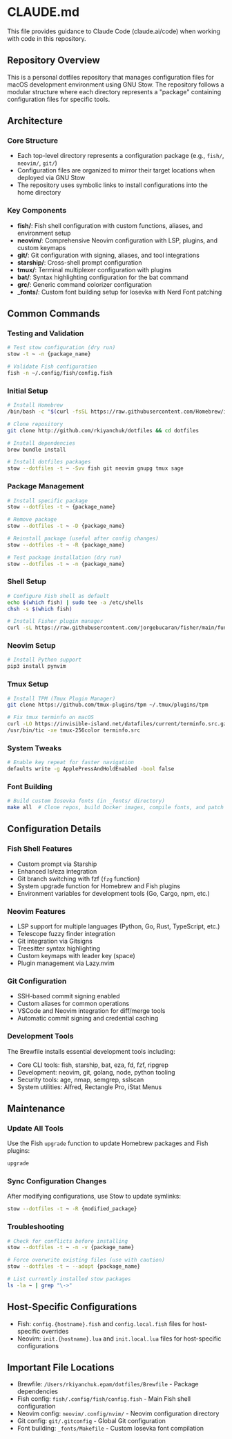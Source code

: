 # CLAUDE.md

This file provides guidance to Claude Code (claude.ai/code) when working with code in this repository.

## Repository Overview

This is a personal dotfiles repository that manages configuration files for macOS development environment using GNU Stow. The repository follows a modular structure where each directory represents a "package" containing configuration files for specific tools.

## Architecture

### Core Structure
- Each top-level directory represents a configuration package (e.g., `fish/`, `neovim/`, `git/`)
- Configuration files are organized to mirror their target locations when deployed via GNU Stow
- The repository uses symbolic links to install configurations into the home directory

### Key Components
- **fish/**: Fish shell configuration with custom functions, aliases, and environment setup
- **neovim/**: Comprehensive Neovim configuration with LSP, plugins, and custom keymaps
- **git/**: Git configuration with signing, aliases, and tool integrations
- **starship/**: Cross-shell prompt configuration
- **tmux/**: Terminal multiplexer configuration with plugins
- **bat/**: Syntax highlighting configuration for the bat command
- **grc/**: Generic command colorizer configuration
- **_fonts/**: Custom font building setup for Iosevka with Nerd Font patching

## Common Commands

### Testing and Validation
```bash
# Test stow configuration (dry run)
stow -t ~ -n {package_name}

# Validate Fish configuration
fish -n ~/.config/fish/config.fish
```

### Initial Setup
```bash
# Install Homebrew
/bin/bash -c "$(curl -fsSL https://raw.githubusercontent.com/Homebrew/install/HEAD/install.sh)"

# Clone repository
git clone http://github.com/rkiyanchuk/dotfiles && cd dotfiles

# Install dependencies
brew bundle install

# Install dotfiles packages
stow --dotfiles -t ~ -Svv fish git neovim gnupg tmux sage
```

### Package Management
```bash
# Install specific package
stow --dotfiles -t ~ {package_name}

# Remove package
stow --dotfiles -t ~ -D {package_name}

# Reinstall package (useful after config changes)
stow --dotfiles -t ~ -R {package_name}

# Test package installation (dry run)
stow --dotfiles -t ~ -n {package_name}
```

### Shell Setup
```bash
# Configure Fish shell as default
echo $(which fish) | sudo tee -a /etc/shells
chsh -s $(which fish)

# Install Fisher plugin manager
curl -sL https://raw.githubusercontent.com/jorgebucaran/fisher/main/functions/fisher.fish | source && fisher install jorgebucaran/fisher
```

### Neovim Setup
```bash
# Install Python support
pip3 install pynvim
```

### Tmux Setup
```bash
# Install TPM (Tmux Plugin Manager)
git clone https://github.com/tmux-plugins/tpm ~/.tmux/plugins/tpm

# Fix tmux terminfo on macOS
curl -LO https://invisible-island.net/datafiles/current/terminfo.src.gz && gunzip terminfo.src.gz
/usr/bin/tic -xe tmux-256color terminfo.src
```

### System Tweaks
```bash
# Enable key repeat for faster navigation
defaults write -g ApplePressAndHoldEnabled -bool false
```

### Font Building
```bash
# Build custom Iosevka fonts (in _fonts/ directory)
make all  # Clone repos, build Docker images, compile fonts, and patch with Nerd Fonts
```

## Configuration Details

### Fish Shell Features
- Custom prompt via Starship
- Enhanced ls/eza integration
- Git branch switching with fzf (`fzg` function)
- System upgrade function for Homebrew and Fish plugins
- Environment variables for development tools (Go, Cargo, npm, etc.)

### Neovim Features
- LSP support for multiple languages (Python, Go, Rust, TypeScript, etc.)
- Telescope fuzzy finder integration
- Git integration via Gitsigns
- Treesitter syntax highlighting
- Custom keymaps with leader key (space)
- Plugin management via Lazy.nvim

### Git Configuration
- SSH-based commit signing enabled
- Custom aliases for common operations
- VSCode and Neovim integration for diff/merge tools
- Automatic commit signing and credential caching

### Development Tools
The Brewfile installs essential development tools including:
- Core CLI tools: fish, starship, bat, eza, fd, fzf, ripgrep
- Development: neovim, git, golang, node, python tooling
- Security tools: age, nmap, semgrep, sslscan
- System utilities: Alfred, Rectangle Pro, iStat Menus

## Maintenance

### Update All Tools
Use the Fish `upgrade` function to update Homebrew packages and Fish plugins:
```bash
upgrade
```

### Sync Configuration Changes
After modifying configurations, use Stow to update symlinks:
```bash
stow --dotfiles -t ~ -R {modified_package}
```

### Troubleshooting
```bash
# Check for conflicts before installing
stow --dotfiles -t ~ -n -v {package_name}

# Force overwrite existing files (use with caution)
stow --dotfiles -t ~ --adopt {package_name}

# List currently installed stow packages
ls -la ~ | grep "\->"
```

## Host-Specific Configurations
- Fish: `config.{hostname}.fish` and `config.local.fish` files for host-specific overrides
- Neovim: `init.{hostname}.lua` and `init.local.lua` files for host-specific configurations

## Important File Locations
- Brewfile: `/Users/rkiyanchuk.epam/dotfiles/Brewfile` - Package dependencies
- Fish config: `fish/.config/fish/config.fish` - Main Fish shell configuration  
- Neovim config: `neovim/.config/nvim/` - Neovim configuration directory
- Git config: `git/.gitconfig` - Global Git configuration
- Font building: `_fonts/Makefile` - Custom Iosevka font compilation
